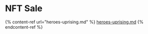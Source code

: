 # NFT Sale

{% content-ref url="heroes-uprising.md" %}
[heroes-uprising.md](heroes-uprising.md)
{% endcontent-ref %}
